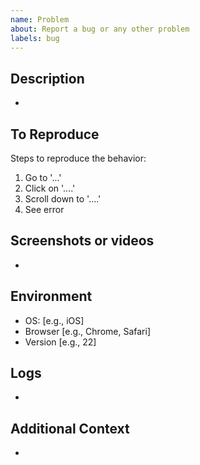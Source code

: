 ```yaml
---
name: Problem
about: Report a bug or any other problem
labels: bug
---
```


<!--

Thank you for reporting a problem. Please fill in as much of the template below as you're able.


Issue Title Rules

- Check the following link for your reference:
  https://medium.com/@scotty.middleton/naming-guide-for-task-bug-and-user-story-titles-7e1e081a36b9#:~:text=Goat%20Software.-,Bug%20titles,-A%20bug%20is

Example:
- Administrator can’t modify user permissions
- When updating profile, the save button doesn't work
- The report generator is not producing accurate reports

-->

## Description

<!-- A clear and concise description of what the problem is. -->

- 

## To Reproduce

Steps to reproduce the behavior:

1. Go to '...'
2. Click on '....'
3. Scroll down to '....'
4. See error

## Screenshots or videos

<!-- If applicable, add screenshots to help explain your problem. -->

-

## Environment

- OS: [e.g., iOS]
- Browser [e.g., Chrome, Safari]
- Version [e.g., 22]

## Logs

<!-- If applicable, add logs to help explain your problem. -->
<!-- Delete this section if not needed -->

-

## Additional Context

<!-- Customize the title of this section and add any context -->
<!-- Delete this section if not needed -->

-